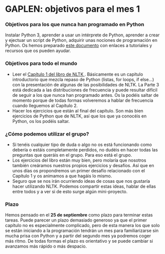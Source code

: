 # GAPLEN: objetivos para el mes 1

### Objetivos para los que nunca han programado en Python

Instalar Python 3, aprender a usar un intérprete de Python, aprender a crear y ejectuar un script de Python, adquirir unas nociones de programación en Python.
Os hemos preparado [este documento](https://github.com/Lingwars/GAPLEN/blob/master/Apuntes/beginner_resources.md) con enlaces a tutoriales y recursos que os pueden ayudar. 


### Objetivos para todo el mundo

- Leer el [Capítulo 1 del libro de NLTK
](http://www.nltk.org/book/ch01.html).
Básicamente es un capítulo introductorio que mezcla repaso de Python (listas, for loops, if else…) con la presentación de algunas de las posibilidades de NLTK. 
La Parte 3 está dedicada a las distribuciones de frecuencia y puede resultar difícil de seguir a los que nunca han programado antes. Os la podéis saltar de momento porque de todas formas volveremos a hablar de frecuencia cuando lleguemos al Capítulo 2.
- Hacer los ejercicios que están al final del capítulo. Son más bien ejercicios de Python que de NLTK, así que los que ya conocéis en Python, os los podéis saltar.


### ¿Cómo podemos utilizar el grupo?

- Si tenéis cualquier tipo de duda o algo no os está funcionando como debería o estáis completamente perdidos, no dudéis en hacer todas las preguntas que queráis en el grupo. Para eso está el grupo.
- Los ejercicios del libro están muy bien, pero molaría que nosotros también creáramos nuestros propios ejercicios y desafíos. Así que en unos días os propondremos un primer desafío relacionado con el Capítulo 1 y os animamos a que hagáis lo mismo.
- Seguro que se nos irán ocurriendo ideas de cosas que nos gustaría hacer utilizando NLTK. Podemos compartir estas ideas, hablar de ellas entre todos y a ver si de esto surge algún mini-proyecto.

### Plazo

Hemos pensado en el **25 de septiembre** como plazo para terminar estas tareas. Puede parecer un plazo demasiado generoso ya que el primer capítulo no es especialmente complicado, pero de esta manera los que solo se están iniciando a la programación tendrán un mes para familiarizarse sin mucha prisa con Python y a partir  del segundo mes ya podremos coger más ritmo. De todas formas el plazo es orientativo y se puede cambiar si avanzamos más rápido o más despacio.
